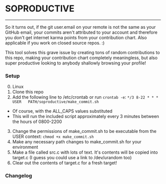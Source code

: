 # SOPRODUCTIVE
---
So it turns out, if the git user.email on your remote is not the same as your GitHub email, your commits aren't attributed to your account and therefore you don't get internet karma points from your contribution chart.
Also applicable if you work on closed source repos. :)

This tool solves this grave issue by creating tons of random contributions to this repo, making your contribution chart completely meaningless, but also super productive looking to anybody shallowly browsing your profile!

### Setup
0. Linux
1. Clone this repo
2. Add the following line to /etc/crontab or run `crontab -e`: `*/3 8-22 * * *  USER   PATH/soproductive/make_commit.sh`
  - Of course, with the ALL_CAPS values substituted 
  - This will run the included script approximately every 3 minutes between the hours of 0800-2200
3. Change the permissions of make_commit.sh to be executable from the USER context: `chmod +x make_commit.sh`
4. Make any necessary path changes to make_commit.sh for your environment
5. Make a file called src.c with lots of text. It's contents will be copied into target.c (I guess you could use a link to /dev/urandom too)
6. Clear out the contents of target.c for a fresh target!

### Changelog

